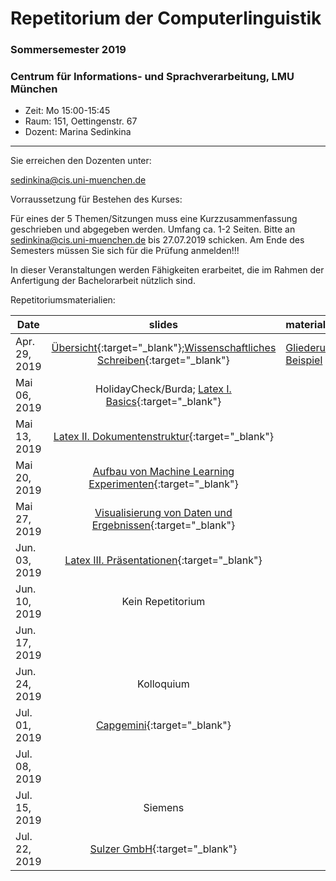 # Repetitorium der Computerlinguistik
### Sommersemester 2019
### Centrum für Informations- und Sprachverarbeitung, LMU München

 - Zeit: Mo 15:00-15:45 
 - Raum: 151, Oettingenstr. 67
 - Dozent: Marina Sedinkina


- - -

Sie erreichen den Dozenten unter:

sedinkina@cis.uni-muenchen.de

Vorraussetzung für Bestehen des Kurses:

Für eines der 5 Themen/Sitzungen muss eine Kurzzusammenfassung geschrieben und abgegeben werden.
Umfang ca. 1-2 Seiten. Bitte an sedinkina@cis.uni-muenchen.de bis 27.07.2019 schicken.
Am Ende des Semesters müssen Sie sich für die Prüfung anmelden!!!

In dieser Veranstaltungen werden Fähigkeiten erarbeitet, die im Rahmen der Anfertigung der Bachelorarbeit nützlich sind.

Repetitoriumsmaterialien:

| Date | slides | materials |
|-----------------------------|:--------------------------------:|:-------------------------------------------------------------------|
| Apr. 29, 2019 | [Übersicht](Repetitorium_der_Computerlinguistik_2019.pdf){:target="_blank"};[Wissenschaftliches Schreiben](scientific_writing.pdf){:target="_blank"}  | [Gliederung Beispiel](Gliederung_Beispiel.pdf)|
| Mai 06, 2019 |  HolidayCheck/Burda; [Latex I. Basics](xxx.pdf){:target="_blank"} |  |
| Mai 13, 2019 | [Latex II. Dokumentenstruktur](xxx.pdf){:target="_blank"} | |
| Mai 20, 2019 | [Aufbau von Machine Learning Experimenten](xxx.pdf){:target="_blank"}  | |
| Mai 27, 2019 | [Visualisierung von Daten und Ergebnissen](xxx.pdf){:target="_blank"} | |
| Jun. 03, 2019 | [Latex III. Präsentationen](xxx.pdf){:target="_blank"}| |
| Jun. 10, 2019 | Kein Repetitorium | |
| Jun. 17, 2019 | | |
| Jun. 24, 2019 | Kolloquium | |
| Jul. 01, 2019 | [Capgemini](https://www.capgemini.com/de-de/){:target="_blank"} | |
| Jul. 08, 2019 | | |
| Jul. 15, 2019 | Siemens | |
| Jul. 22, 2019 | [Sulzer GmbH](https://www.sulzer.de/){:target="_blank"}| |
